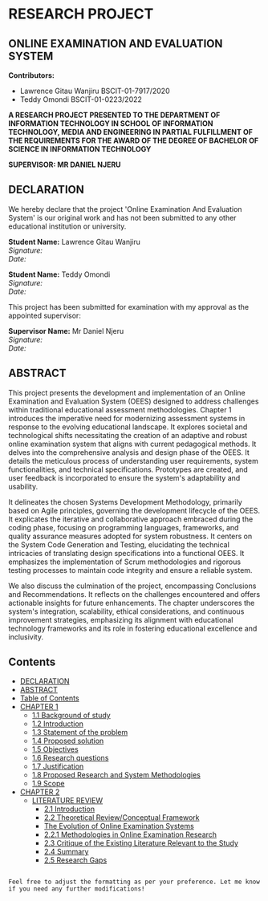# RESEARCH PROJECT

## ONLINE EXAMINATION AND EVALUATION SYSTEM

**Contributors:**
- Lawrence Gitau Wanjiru BSCIT-01-7917/2020
- Teddy Omondi BSCIT-01-0223/2022

**A RESEARCH PROJECT PRESENTED TO THE DEPARTMENT OF INFORMATION TECHNOLOGY IN SCHOOL OF INFORMATION TECHNOLOGY, MEDIA AND ENGINEERING IN PARTIAL FULFILLMENT OF THE REQUIREMENTS FOR THE AWARD OF THE DEGREE OF BACHELOR OF SCIENCE IN INFORMATION TECHNOLOGY**

**SUPERVISOR: MR DANIEL NJERU**

## DECLARATION

We hereby declare that the project 'Online Examination And Evaluation System' is our original work and has not been submitted to any other educational institution or university.

**Student Name:** Lawrence Gitau Wanjiru  
*Signature:*  
*Date:*  

**Student Name:** Teddy Omondi  
*Signature:*  
*Date:*  

This project has been submitted for examination with my approval as the appointed supervisor:

**Supervisor Name:** Mr Daniel Njeru  
*Signature:*  
*Date:*  

## ABSTRACT

This project presents the development and implementation of an Online Examination and Evaluation System (OEES) designed to address challenges within traditional educational assessment methodologies. Chapter 1 introduces the imperative need for modernizing assessment systems in response to the evolving educational landscape. It explores societal and technological shifts necessitating the creation of an adaptive and robust online examination system that aligns with current pedagogical methods. It delves into the comprehensive analysis and design phase of the OEES. It details the meticulous process of understanding user requirements, system functionalities, and technical specifications. Prototypes are created, and user feedback is incorporated to ensure the system's adaptability and usability.

It delineates the chosen Systems Development Methodology, primarily based on Agile principles, governing the development lifecycle of the OEES. It explicates the iterative and collaborative approach embraced during the coding phase, focusing on programming languages, frameworks, and quality assurance measures adopted for system robustness. It centers on the System Code Generation and Testing, elucidating the technical intricacies of translating design specifications into a functional OEES. It emphasizes the implementation of Scrum methodologies and rigorous testing processes to maintain code integrity and ensure a reliable system.

We also discuss the culmination of the project, encompassing Conclusions and Recommendations. It reflects on the challenges encountered and offers actionable insights for future enhancements. The chapter underscores the system's integration, scalability, ethical considerations, and continuous improvement strategies, emphasizing its alignment with educational technology frameworks and its role in fostering educational excellence and inclusivity.

## Contents
- [DECLARATION](#declaration)
- [ABSTRACT](#abstract)
- [Table of Contents](#table-of-contents)
- [CHAPTER 1](#chapter-1)
  - [1.1 Background of study](#11background-of-study)
  - [1.2 Introduction](#12introduction)
  - [1.3 Statement of the problem](#13statement-of-the-problem)
  - [1.4 Proposed solution](#14proposed-solution)
  - [1.5 Objectives](#15objectives)
  - [1.6 Research questions](#16research-questions)
  - [1.7 Justification](#17justification)
  - [1.8 Proposed Research and System Methodologies](#18proposed-research-and-system-methodologies)
  - [1.9 Scope](#19scope)
- [CHAPTER 2](#chapter-2)
  - [LITERATURE REVIEW](#literature-review)
    - [2.1 Introduction](#21introduction)
    - [2.2 Theoretical Review/Conceptual Framework](#22theoretical-reviewconceptual-framework)
    - [The Evolution of Online Examination Systems](#the-evolution-of-online-examination-systems)
    - [2.2.1 Methodologies in Online Examination Research](#221methodologies-in-online-examination-research)
    - [2.3 Critique of the Existing Literature Relevant to the Study](#23critique-of-the-existing-literature-relevant-to-the-study)
    - [2.4 Summary](#24summary)
    - [2.5 Research Gaps](#25research-gaps)
```

Feel free to adjust the formatting as per your preference. Let me know if you need any further modifications!